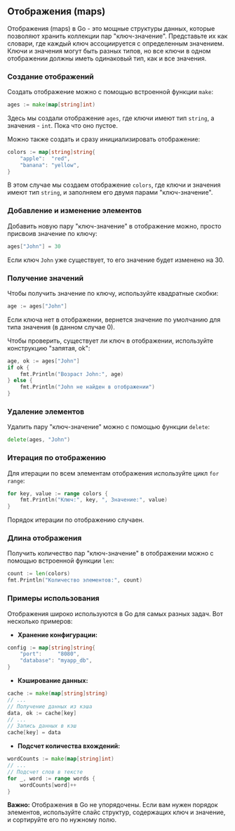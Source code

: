 ## Отображения (maps)

Отображения (maps) в Go - это мощные структуры данных, которые позволяют хранить коллекции пар "ключ-значение". Представьте их как словари, где каждый ключ ассоциируется с определенным значением.  Ключи и значения могут быть разных типов, но все ключи в одном отображении должны иметь одинаковый тип, как и все значения.

### Создание отображений

Создать отображение можно с помощью встроенной функции `make`:

```go
ages := make(map[string]int)
```

Здесь мы создали отображение `ages`, где ключи имеют тип `string`, а значения - `int`. Пока что оно пустое.

Можно также создать и сразу инициализировать отображение:

```go
colors := map[string]string{
    "apple":  "red",
    "banana": "yellow",
}
```

В этом случае мы создаем отображение `colors`, где ключи и значения имеют тип `string`, и заполняем его двумя парами "ключ-значение".

### Добавление и изменение элементов

Добавить новую пару "ключ-значение" в отображение можно, просто присвоив значение по ключу:

```go
ages["John"] = 30
```

Если ключ `John` уже существует, то его значение будет изменено на 30.

### Получение значений

Чтобы получить значение по ключу, используйте квадратные скобки:

```go
age := ages["John"]
```

Если ключа нет в отображении, вернется значение по умолчанию для типа значения (в данном случае 0).

Чтобы проверить, существует ли ключ в отображении, используйте конструкцию "запятая, ok":

```go
age, ok := ages["John"]
if ok {
    fmt.Println("Возраст John:", age)
} else {
    fmt.Println("John не найден в отображении")
}
```

### Удаление элементов

Удалить пару "ключ-значение" можно с помощью функции `delete`:

```go
delete(ages, "John")
```

### Итерация по отображению

Для итерации по всем элементам отображения используйте цикл `for range`:

```go
for key, value := range colors {
    fmt.Println("Ключ:", key, ", Значение:", value)
}
```

Порядок итерации по отображению случаен.

### Длина отображения

Получить количество пар "ключ-значение" в отображении можно с помощью встроенной функции `len`:

```go
count := len(colors)
fmt.Println("Количество элементов:", count)
```

### Примеры использования

Отображения широко используются в Go для самых разных задач. Вот несколько примеров:

- **Хранение конфигурации:** 
```go
config := map[string]string{
    "port":     "8080",
    "database": "myapp_db",
}
```
- **Кэширование данных:**
```go
cache := make(map[string]string)
// ...
// Получение данных из кэша
data, ok := cache[key]
// ...
// Запись данных в кэш
cache[key] = data
```
- **Подсчет количества вхождений:**
```go
wordCounts := make(map[string]int)
// ...
// Подсчет слов в тексте
for _, word := range words {
    wordCounts[word]++
}
```

**Важно:** Отображения в Go не упорядочены. Если вам нужен порядок элементов, используйте слайс структур, содержащих ключ и значение, и сортируйте его по нужному полю.
